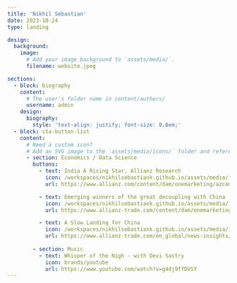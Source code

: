 ```yaml
---
title: 'Nikhil Sebastian'
date: 2023-10-24
type: landing

design:
  background:
    image:
      # Add your image background to `assets/media/`.
      filename: website.jpeg

sections:
  - block: biography
    content:
      # The user's folder name in content/authors/
      username: admin
    design:
      biography:
        style: 'text-align: justify; font-size: 0.8em;'
  - block: cta-button-list
    content:
      # Need a custom icon?
      # Add an SVG image to the `assets/media/icons/` folder and reference it in the `icon` field below
      - section: Economics / Data Science
        buttons:
          - text: India A Rising Star, Allianz Research
            icon: /workspaces/nikhilsebastiank.github.io/assets/media/icons/econ1.svg
            url: https://www.allianz.com/content/dam/onemarketing/azcom/Allianz_com/economic-research/publications/specials/en/2023/november/2023-11-09-India-AZ.pdf

          - text: Emerging winners of the great decoupling with China
            icon: /workspaces/nikhilsebastiank.github.io/assets/media/icons/econ1.svg
            url: https://www.allianz-trade.com/content/dam/onemarketing/aztrade/allianz-trade_com/en_gl/erd/publications/pdf/2023_11_24_what_to_watch.pdf

          - text: A Slow Landing for China
            icon: /workspaces/nikhilsebastiank.github.io/assets/media/icons/econ1.svg
            url: https://www.allianz-trade.com/en_global/news-insights/economic-insights/china-landing.html
            
        - section: Music
          - text: Whisper of the Nigh - with Devi Sastry
            icon: brands/youtube
            url: https://www.youtube.com/watch?v=g4dj9ffDVSY
---
```

